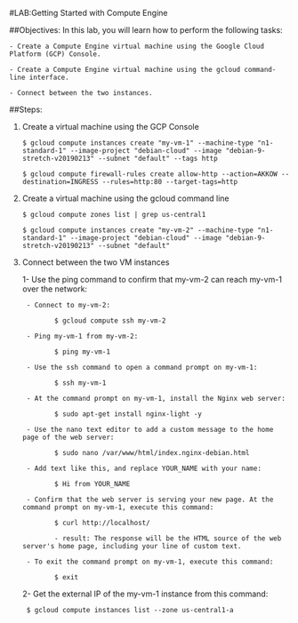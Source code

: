 #LAB:Getting Started with Compute Engine

##Objectives:
In this lab, you will learn how to perform the following tasks:

    - Create a Compute Engine virtual machine using the Google Cloud Platform (GCP) Console.
    
    - Create a Compute Engine virtual machine using the gcloud command-line interface.
    
    - Connect between the two instances.
##Steps:

1. Create a virtual machine using the GCP Console

       $ gcloud compute instances create "my-vm-1" --machine-type "n1-standard-1" --image-project "debian-cloud" --image "debian-9-stretch-v20190213" --subnet "default" --tags http
       
       $ gcloud compute firewall-rules create allow-http --action=AKKOW --destination=INGRESS --rules=http:80 --target-tags=http

2. Create a virtual machine using the gcloud command line

       $ gcloud compute zones list | grep us-central1
        
       $ gcloud compute instances create "my-vm-2" --machine-type "n1-standard-1" --image-project "debian-cloud" --image "debian-9-stretch-v20190213" --subnet "default"

3. Connect between the two VM instances
    
    1- Use the ping command to confirm that my-vm-2 can reach my-vm-1 over the network: 
    
        - Connect to my-vm-2:
        
               $ gcloud compute ssh my-vm-2
               
        - Ping my-vm-1 from my-vm-2:
        
               $ ping my-vm-1
               
        - Use the ssh command to open a command prompt on my-vm-1:
        
               $ ssh my-vm-1
               
        - At the command prompt on my-vm-1, install the Nginx web server:
               
               $ sudo apt-get install nginx-light -y
        
        - Use the nano text editor to add a custom message to the home page of the web server:
               
               $ sudo nano /var/www/html/index.nginx-debian.html
        
        - Add text like this, and replace YOUR_NAME with your name:
              
               $ Hi from YOUR_NAME
        
        - Confirm that the web server is serving your new page. At the command prompt on my-vm-1, execute this command:
               
               $ curl http://localhost/
               
               - result: The response will be the HTML source of the web server's home page, including your line of custom text. 
                                              
        - To exit the command prompt on my-vm-1, execute this command:
        
               $ exit   
                              
    2- Get the external IP of the my-vm-1 instance from this command:
    
        $ gcloud compute instances list --zone us-central1-a          